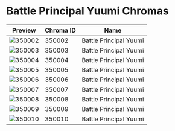 # Battle Principal Yuumi Chromas

| Preview | Chroma ID | Name |
|---------|-----------|------|
| ![350002](https://raw.communitydragon.org/latest/plugins/rcp-be-lol-game-data/global/default/v1/champion-chroma-images/350/350002.png) | 350002 | Battle Principal Yuumi |
| ![350003](https://raw.communitydragon.org/latest/plugins/rcp-be-lol-game-data/global/default/v1/champion-chroma-images/350/350003.png) | 350003 | Battle Principal Yuumi |
| ![350004](https://raw.communitydragon.org/latest/plugins/rcp-be-lol-game-data/global/default/v1/champion-chroma-images/350/350004.png) | 350004 | Battle Principal Yuumi |
| ![350005](https://raw.communitydragon.org/latest/plugins/rcp-be-lol-game-data/global/default/v1/champion-chroma-images/350/350005.png) | 350005 | Battle Principal Yuumi |
| ![350006](https://raw.communitydragon.org/latest/plugins/rcp-be-lol-game-data/global/default/v1/champion-chroma-images/350/350006.png) | 350006 | Battle Principal Yuumi |
| ![350007](https://raw.communitydragon.org/latest/plugins/rcp-be-lol-game-data/global/default/v1/champion-chroma-images/350/350007.png) | 350007 | Battle Principal Yuumi |
| ![350008](https://raw.communitydragon.org/latest/plugins/rcp-be-lol-game-data/global/default/v1/champion-chroma-images/350/350008.png) | 350008 | Battle Principal Yuumi |
| ![350009](https://raw.communitydragon.org/latest/plugins/rcp-be-lol-game-data/global/default/v1/champion-chroma-images/350/350009.png) | 350009 | Battle Principal Yuumi |
| ![350010](https://raw.communitydragon.org/latest/plugins/rcp-be-lol-game-data/global/default/v1/champion-chroma-images/350/350010.png) | 350010 | Battle Principal Yuumi |